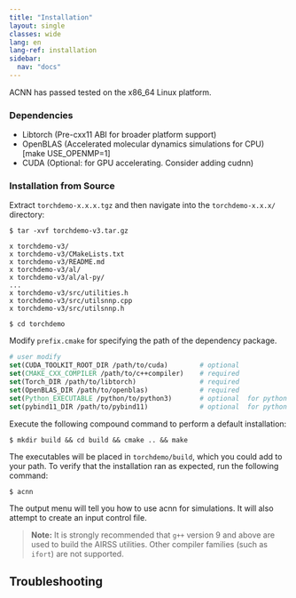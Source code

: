 ```yaml
---
title: "Installation"
layout: single
classes: wide
lang: en
lang-ref: installation
sidebar:
  nav: "docs"
---
```


ACNN has passed tested on the x86_64 Linux platform.

### Dependencies
- Libtorch (Pre-cxx11 ABI for broader platform support)
- OpenBLAS (Accelerated molecular dynamics simulations for CPU) [make USE_OPENMP=1]
- CUDA (Optional: for GPU accelerating. Consider adding cudnn)

### Installation from Source
Extract `torchdemo-x.x.x.tgz` and then navigate into the `torchdemo-x.x.x/` directory:

```console
$ tar -xvf torchdemo-v3.tar.gz

x torchdemo-v3/
x torchdemo-v3/CMakeLists.txt
x torchdemo-v3/README.md
x torchdemo-v3/al/
x torchdemo-v3/al/al-py/
...
x torchdemo-v3/src/utilities.h
x torchdemo-v3/src/utilsnnp.cpp
x torchdemo-v3/src/utilsnnp.h

$ cd torchdemo
```

Modify `prefix.cmake` for specifying the path of the dependency package.
```cmake
# user modify
set(CUDA_TOOLKIT_ROOT_DIR /path/to/cuda)        # optional
set(CMAKE_CXX_COMPILER /path/to/c++compiler)    # required
set(Torch_DIR /path/to/libtorch)                # required
set(OpenBLAS_DIR /path/to/openblas)             # required
set(Python_EXECUTABLE /python/to/python3)       # optional  for python interface
set(pybind11_DIR /path/to/pybind11)             # optional  for python interface(see Python Interface)
```

Execute the following compound command to perform a default installation:

```console
$ mkdir build && cd build && cmake .. && make
```

The executables will be placed in `torchdemo/build`, which you could add to your path. To verify that the installation ran as expected, run the following command:

```console
$ acnn
```

The output menu will tell you how to use acnn for simulations. It will also attempt to create an input control file.

> **Note:** It is strongly recommended that `g++` version 9 and above are used to build the AIRSS
utilities. Other compiler families (such as `ifort`) are not supported.



Troubleshooting
---------------
